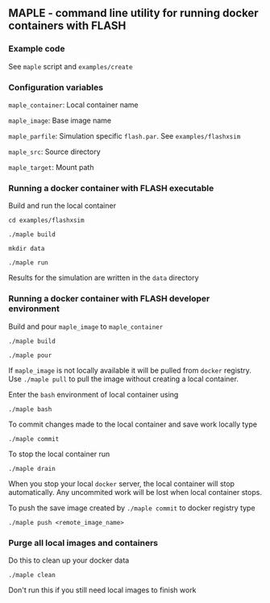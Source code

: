 ## MAPLE - command line utility for running docker containers with FLASH

### Example code

See ```maple``` script and ```examples/create```
 
### Configuration variables

```maple_container```: Local container name

```maple_image```: Base image name

```maple_parfile```: Simulation specific ```flash.par```. See ```examples/flashxsim```

```maple_src```: Source directory

```maple_target```: Mount path

### Running a docker container with FLASH executable

Build and run the local container

```
cd examples/flashxsim

./maple build
```

```
mkdir data

./maple run
```
Results for the simulation are written in the  ```data``` directory

### Running a docker container with FLASH developer environment


Build and pour ```maple_image``` to ```maple_container```

```
./maple build
```

```
./maple pour
```

If ```maple_image``` is not locally available it will be pulled from ```docker``` registry. Use ```./maple pull``` to pull the image without creating a local container.

Enter the ```bash``` environment of local container using

```
./maple bash
```

To commit changes made to the local container and save work locally type

```
./maple commit
```

To stop the local container run

```
./maple drain
```

When you stop your local ```docker``` server, the local container will stop automatically. Any uncommited work will be lost when local container stops.

To push the save image created by ```./maple commit``` to docker registry type

```
./maple push <remote_image_name>
```

### Purge all local images and containers

Do this to clean up your docker data

```
./maple clean
```

Don't run this if you still need local images to finish work
